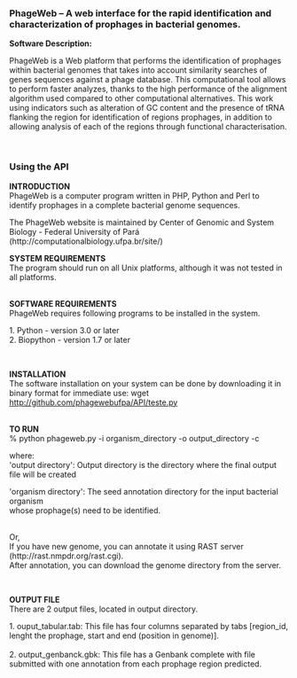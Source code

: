 <h3><strong>PhageWeb &ndash; A web interface for the rapid identification and characterization of prophages in bacterial genomes.</strong></h3>
<p><strong>Software Description:</strong></p>
<p>PhageWeb is a Web platform that performs the identification of prophages within bacterial genomes that takes into account similarity searches of genes sequences against a phage database. This computational tool allows to perform faster analyzes, thanks to the high performance of the alignment algorithm used compared to other computational alternatives. This work using indicators such as alteration of GC content and the presence of tRNA flanking the region for identification of regions prophages, in addition to allowing analysis of each of the regions through functional characterisation.</p>
<p>&nbsp;</p>
<h3><strong>Using the API</strong></h3>
<p><strong>INTRODUCTION</strong><br />PhageWeb is a computer program written in PHP, Python and Perl to identify prophages in a complete bacterial genome sequences.</p>
<p>The PhageWeb website is maintained by Center of Genomic and System Biology - Federal University of Par&aacute; (http://computationalbiology.ufpa.br/site/)</p>
<p><strong>SYSTEM REQUIREMENTS</strong><br />The program should run on all Unix platforms, although it was not tested in all platforms.</p>
<p><br /><strong>SOFTWARE REQUIREMENTS</strong><br />PhageWeb requires following programs to be installed in the system.</p>
<p>1. Python - version 3.0 or later<br />2. Biopython - version 1.7 or later</p>
<p>&nbsp;</p>
<p><strong>INSTALLATION</strong><br />The software installation on your system can be done by downloading it in binary format for immediate use: wget <a href="http://github.com/phagewebufpa/API/teste.py">http://github.com/phagewebufpa/API/teste.py</a></p>
<p><br /><strong>TO RUN</strong><br />% python phageweb.py -i organism_directory -o output_directory -c</p>
<p>where:<br />'output directory': Output directory is the directory where the final output file will be created</p>
<p>'organism directory': The seed annotation directory for the input bacterial organism <br />whose prophage(s) need to be identified.</p>
<p><br />Or, <br />If you have new genome, you can annotate it using RAST server (http://rast.nmpdr.org/rast.cgi). <br />After annotation, you can download the genome directory from the server.</p>
<p>&nbsp;</p>
<p><strong>OUTPUT FILE</strong><br />There are 2 output files, located in output directory.</p>
<p>1. ouput_tabular.tab: This file has four columns separated by tabs [region_id, lenght the prophage, start and end (position in genome)]. <br /> <br />2. output_genbanck.gbk: This file has a Genbank complete with file submitted with one annotation from each prophage region predicted.</p>
<p>&nbsp;</p>
